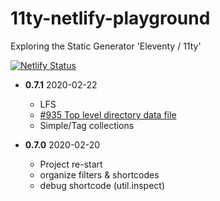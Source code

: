 # 11ty-netlify-playground
Exploring the Static Generator 'Eleventy / 11ty'

[![Netlify Status](https://api.netlify.com/api/v1/badges/87fcccb7-3de5-4fde-815e-9e402010f1e7/deploy-status)](https://app.netlify.com/sites/11ty-netlify-playground/deploys)

- **0.7.1** 2020-02-22
  + LFS
  + [\#935 Top level directory data file](https://github.com/11ty/eleventy/issues/935)
  + Simple/Tag collections


- **0.7.0** 2020-02-20
  + Project re-start
  + organize filters & shortcodes
  + debug shortcode (util.inspect)
